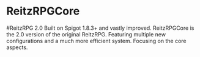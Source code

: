 # ReitzRPGCore
#ReitzRPG 2.0  Built on Spigot 1.8.3+ and vastly improved.
ReitzRPGCore is the 2.0 version of the original ReitzRPG.
Featuring multiple new configurations and a much more efficient system.
Focusing on the core aspects. 

